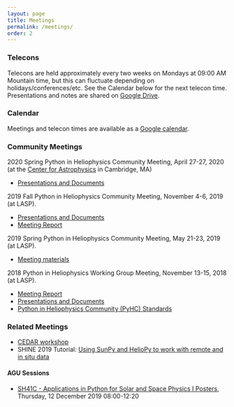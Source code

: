 ```yaml
---
layout: page
title: Meetings
permalink: /meetings/
order: 2
---
```

### Telecons

Telecons are held approximately every two weeks on Mondays at 09:00 AM Mountain time, but this can fluctuate depending on holidays/conferences/etc. See the Calendar below for the next telecon time. Presentations and notes are shared on [Google Drive](https://drive.google.com/drive/u/0/folders/1AhFUli3SGW9DHvIh81tFxPMgLtYSPXDm). 

### Calendar

Meetings and telecon times are available as a [Google calendar](https://calendar.google.com/calendar?cid=NG42Z3YyaWZncDZyZ25rOGF1N2pzZjF1azBAZ3JvdXAuY2FsZW5kYXIuZ29vZ2xlLmNvbQ).

### Community Meetings
2020 Spring Python in Heliophysics Community Meeting, April 27-27, 2020 (at the [Center for Astrophysics](https://www.cfa.harvard.edu/) in Cambridge, MA)
* [Presentations and Documents](https://drive.google.com/drive/u/0/folders/1vONfB6hf0y-VVOPj1748R3U9agFyq0iV)

2019 Fall Python in Heliophysics Community Meeting, November 4-6, 2019 (at LASP).
* [Presentations and Documents](https://drive.google.com/drive/u/0/folders/1lSM0DwLuKli1Rv9eKYe0vBVB_V8_9wKB)
* [Meeting Report](https://docs.google.com/document/d/187QNQuN_OWmM9jS9lZGjSQpUIIiCaCDtBHiw4DAqSmY/edit#heading=h.wk29adekc64s)

2019 Spring Python in Heliophysics Community Meeting, May 21-23, 2019 (at LASP). 
* [Meeting materials](https://drive.google.com/drive/u/0/folders/171Ba3Mq3MIaEXoc9X91gZhaXHVjoJde2)

2018 Python in Heliophysics Working Group Meeting, November 13-15, 2018 (at LASP). 
* [Meeting Report](https://docs.google.com/document/d/1ejP0kaibf6DRxjYJNmPrF1t3Nl21r0pC1FuDhu0hPnM/edit?usp=sharing)
* [Presentations and Documents](https://drive.google.com/open?id=1snib9D8PcSaPByMqrAx8_4b05RfsTh58)
* [Python in Heliophysics Community (PyHC) Standards](https://github.com/heliophysicsPy/standards/blob/master/standards.md)

### Related Meetings

* [CEDAR workshop](http://cedarweb.vsp.ucar.edu/wiki/index.php/2019_Workshop:Python_for_Space_Science)
* SHINE 2019 Tutorial: [Using SunPy and HelioPy to work with remote and in situ data](https://shinecon.org/shine2019/session2019.php#session22)

#### AGU Sessions

* [SH41C - Applications in Python for Solar and Space Physics I Posters](https://agu.confex.com/agu/fm19/meetingapp.cgi/Session/76185), Thursday, 12 December 2019  08:00-12:20

